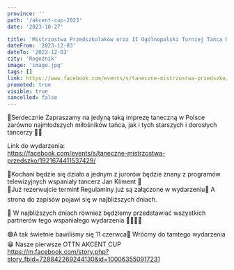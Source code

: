 ```yaml
---
province: ''
path: '/akcent-cup-2023'
date: '2023-10-27'

title: 'Mistrzostwa Przedszkolaków oraz II Ogólnopolski Turniej Tańca Nowoczesnego AKCENT CUP'
dateFrom: '2023-12-03'
dateTo: '2023-12-03'
city: 'Rogoźnik'
image: 'image.jpg'
tags: []
link: https://www.facebook.com/events/s/taneczne-mistrzostwa-przedszko/1921674411537429/
promoted: true
visible: true
cancelled: false
---
```

🔸Serdecznie Zapraszamy na jedyną taką imprezę taneczną w Polsce zarówno najmłodszych miłośników tańca, jak i tych starszych i dorosłych tancerzy 💃🕺

Link do wydarzenia: \
https://facebook.com/events/s/taneczne-mistrzostwa-przedszko/1921674411537429/

🔹Kochani będzie się działo a jednym z jurorów będzie znany z programów telewizyjnych wspaniały tancerz Jan Kliment 🕺 \
🔸Już rezerwujcie termin❗ Regulaminy już są załączone w wydarzeniu📜 A strona do zapisów pojawi się w najbliższych dniach.

🔹 W najbliższych dniach również będziemy przedstawiać wszystkich partnerów tego wspaniałego wydarzenia 💃🕺🤸‍♀️

🟢A tak świetnie bawiliśmy się 11 czerwca🥰 Wróćmy do tamtego wydarzenia😁 Nasze pierwsze OTTN AKCENT CUP \
https://m.facebook.com/story.php?story_fbid=728842269244130&id=100063550917231
